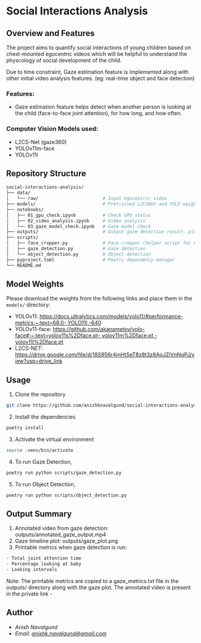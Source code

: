 # Social Interactions Analysis

## Overview and Features

The project aims to quantify social interactions of young children based on chest-mounted egocentric videos which will be helpful to understand the physcology of social development of the child. 

Due to time constraint, Gaze estimation feature is implemented along with other initial video analysis features. (eg: real-time object and face detection)

### Features: 
- Gaze estimation feature helps detect when another person is looking at the child (face-to-face joint attention), for how long, and how often.

### Computer Vision Models used: 
- L2CS-Net (gaze360)
- YOLOv11m-face
- YOLOv11l

## Repository Structure

```bash
social-interactions-analysis/
├── data/
│   └── raw/                        # Input egocentric video
├── models/                         # Pretrained L2CSNet and YOLO weights
├── notebooks/                      
│   ├── 01_gpu_check.ipynb          # Check GPU status
│   ├── 02_video_analysis.ipynb     # Video analysis
│   └── 03_gaze_model_check.ipynb   # Gaze model check
├── outputs/                        # Output gaze detection result, plot and annotated video
├── scripts/                        
│   ├── face_cropper.py             # Face cropper (helper script for 03_gaze_model_check.ipynb)
│   ├── gaze_detection.py           # Gaze detection 
│   └── object_detection.py         # Object detection
├── pyproject.toml                  # Poetry dependency manager
└── README.md                       
```

## Model Weights
Please download the weights from the following links and place them in the `models/` directory:
- YOLOv11: https://docs.ultralytics.com/models/yolo11/#performance-metrics:~:text=68.0-,YOLO11l,-640
- YOLOv11-face: https://github.com/akanametov/yolo-face#:~:text=yolov11s%2Dface.pt-,yolov11m%2Dface.pt,-yolov11l%2Dface.pt
- L2CS-NET: https://drive.google.com/file/d/18S956r4jnHtSeT8z8t3z8AoJZjVnNqPJ/view?usp=drive_link

## Usage
1. Clone the repository
```bash	
git clone https://github.com/anishknavalgund/social-interactions-analysis.git
```
2. Install the dependencies
```bash
poetry install
```
3. Activate the virtual environment
```bash
source .venv/bin/activate
```
4. To run Gaze Detection,
```bash	
poetry run python scripts/gaze_detection.py
```
5. To run Object Detection,
```bash
poetry run python scripts/object_detection.py
```

## Output Summary
1. Annotated video from gaze detection: outputs/annotated_gaze_output.mp4
2. Gaze timeline plot: outputs/gaze_plot.png
3. Printable metrics when gaze detection is run: 
```bash
- Total joint attention time
- Percentage looking at baby
- Looking intervals
```
Note: The printable metrics are copied to a gaze_metrics.txt file in the outputs/ directory along with the gaze plot. The annotated video is present in the private link - 

## Author
- *Anish Navalgund*
- *Email: anishk.navalgund@gmail.com*


